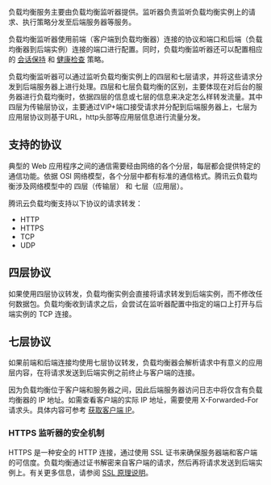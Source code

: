 负载均衡服务主要由负载均衡监听器提供。监听器负责监听负载均衡实例上的请求、执行策略分发至后端服务器等服务。

负载均衡监听器使用前端（客户端到负载均衡器）连接的协议和端口和后端（负载均衡器到后端实例）连接的端口进行配置。同时，负载均衡监听器还可以配置相应的 [会话保持]() 和 [健康检查]() 策略。

负载均衡监听器可以通过监听负载均衡实例上的四层和七层请求，并将这些请求分发到后端服务器上进行处理。四层和七层负载均衡的区别，主要体现在对后台的服务器进行负载均衡时，依据四层的信息或七层的信息来决定怎么样转发流量。其中四层为传输层协议，主要通过VIP+端口接受请求并分配到后端服务器上，七层为应用层协议则基于URL，http头部等应用层信息进行流量分发。

## 支持的协议
典型的 Web 应用程序之间的通信需要经由网络的各个分层，每层都会提供特定的通信功能。依据 OSI 网络模型，各个分层中都有标准的通信格式。腾讯云负载均衡涉及网络模型中的 四层（传输层） 和 七层（应用层）。

腾讯云负载均衡支持以下协议的请求转发：

- HTTP
- HTTPS
- TCP
- UDP

## 四层协议

如果使用四层协议转发，负载均衡实例会直接将请求转发到后端实例，而不修改任何数据包。负载均衡收到请求之后，会尝试在监听器配置中指定的端口上打开与后端实例的 TCP 连接。

## 七层协议

如果前端和后端连接均使用七层协议转发，负载均衡器会解析请求中有意义的应用层内容，在将请求发送到后端实例之前终止与客户端的连接。

因为负载均衡位于客户端和服务器之间，因此后端服务器访问日志中将仅含有负载均衡器的 IP 地址。如需查看客户端的实际 IP 地址，需要使用 X-Forwarded-For 请求头。具体内容可参考 [获取客户端 IP]()。

### HTTPS 监听器的安全机制

HTTPS 是一种安全的 HTTP 连接，通过使用 SSL 证书来确保服务器端和客户端的可信度。负载均衡通过证书解密来自客户端的请求，然后再将请求发送到后端实例上。有关更多信息，请参阅 [SSL 原理说明]()。

